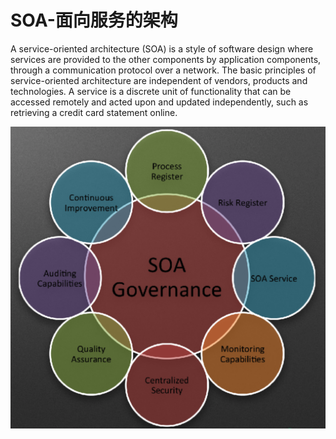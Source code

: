#  SOA-面向服务的架构

A service-oriented architecture (SOA) is a style of software design where services are provided to the other components by application components, through a communication protocol over a network. The basic principles of service-oriented architecture are independent of vendors, products and technologies. A service is a discrete unit of functionality that can be accessed remotely and acted upon and updated independently, such as retrieving a credit card statement online.

![image-20191130202624576](../assets/image-20191130202624576.png)

